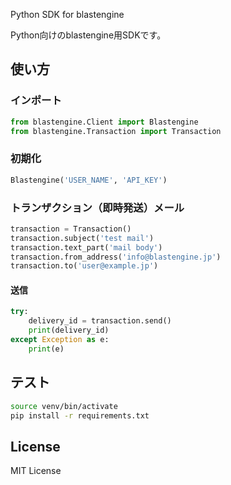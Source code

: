Python SDK for blastengine

Python向けのblastengine用SDKです。

## 使い方

### インポート

```py
from blastengine.Client import Blastengine
from blastengine.Transaction import Transaction
```

### 初期化

```py
Blastengine('USER_NAME', 'API_KEY')
```

### トランザクション（即時発送）メール

```py
transaction = Transaction()
transaction.subject('test mail')
transaction.text_part('mail body')
transaction.from_address('info@blastengine.jp')
transaction.to('user@example.jp')
```

#### 送信

```py
try:
	delivery_id = transaction.send()
	print(delivery_id)
except Exception as e:
	print(e)
```

## テスト

```sh
source venv/bin/activate
pip install -r requirements.txt
```

## License

MIT License
